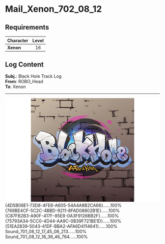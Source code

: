 # Mail_Xenon_702_08_12
## Requirements
|Character|Level|
|---------|:---:|
|**Xenon**| 16  |

## Log Content
**Subj.**: Black Hole Track Log<br>
**From**: ROBO_Head<br>
**To**: Xenon
___
![xos1701.png](./attachments/xos1701.png)
{4D5B06E1\-73D8\-4FE6\-A605\-54A4A8B2CA66}……100%<br>
{769BE4CF\-5C2C\-4BBD\-9211\-8FAD08802B1E}……100%<br>
{C87FB2B3\-A90F\-417F\-85E8\-0A3F9126BB2F}……100%<br>
{75793A34\-5CC0\-4D44\-AA9C\-0B39F721BE1D}……100%<br>
{51EA2839\-5043\-41DF\-BBA2\-AFA6D4114641}……100%<br>
Sound\_701\_08\_12\_17\_45\_08\_213……100%<br>
Sound\_701\_08\_12\_18\_36\_46\_764……100%
